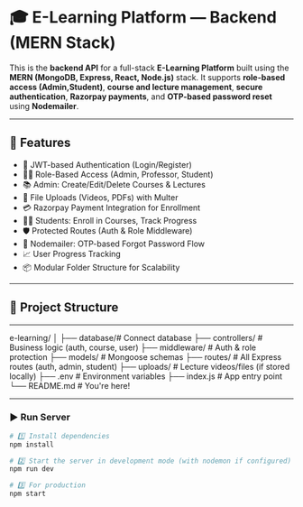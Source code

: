 # 🎓 E-Learning Platform — Backend (MERN Stack)

This is the **backend API** for a full-stack **E-Learning Platform** built using the **MERN (MongoDB, Express, React, Node.js)** stack. It supports **role-based access (Admin,Student)**, **course and lecture management**, **secure authentication**, **Razorpay payments**, and **OTP-based password reset** using **Nodemailer**.

---

## 🚀 Features

- 👤 JWT-based Authentication (Login/Register)
- 👮‍♂️ Role-Based Access (Admin, Professor, Student)
- 📚 Admin: Create/Edit/Delete Courses & Lectures
- 🎥 File Uploads (Videos, PDFs) with Multer
- 💳 Razorpay Payment Integration for Enrollment
- 🧑‍🎓 Students: Enroll in Courses, Track Progress
- 🛡️ Protected Routes (Auth & Role Middleware)
- 📩 Nodemailer: OTP-based Forgot Password Flow
- 📈 User Progress Tracking 
- 📦 Modular Folder Structure for Scalability

---

## 📁 Project Structure
---
e-learning/
│
├── database/# Connect database
├── controllers/ # Business logic (auth, course, user)
├── middleware/ # Auth & role protection
├── models/ # Mongoose schemas
├── routes/ # All Express routes (auth, admin, student)
├── uploads/ # Lecture videos/files (if stored locally)
├── .env # Environment variables
├── index.js # App entry point
└── README.md # You're here!

---

### ▶️ Run Server

```bash
# 1️⃣ Install dependencies
npm install

# 2️⃣ Start the server in development mode (with nodemon if configured)
npm run dev

# 3️⃣ For production
npm start



